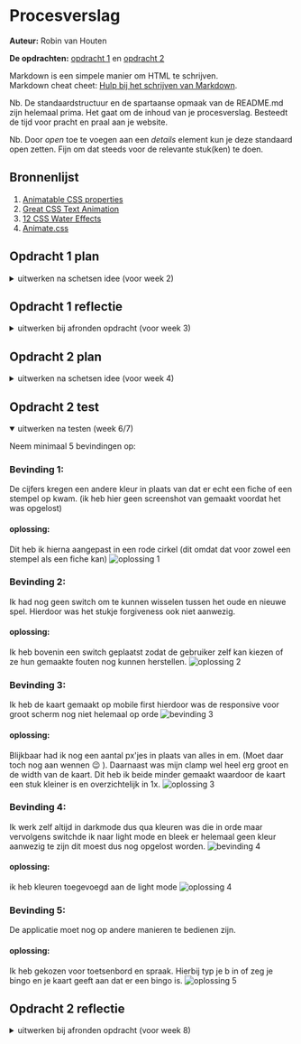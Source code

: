 # Procesverslag
**Auteur:** Robin van Houten

**De opdrachten:** [opdracht 1](opdracht1/index.html) en [opdracht 2](opdracht2/index.html)


Markdown is een simpele manier om HTML te schrijven.  
Markdown cheat cheet: [Hulp bij het schrijven van Markdown](https://github.com/adam-p/markdown-here/wiki/Markdown-Cheatsheet).

Nb. De standaardstructuur en de spartaanse opmaak van de README.md zijn helemaal prima. Het gaat om de inhoud van je procesverslag. Besteedt de tijd voor pracht en praal aan je website.

Nb. Door *open* toe te voegen aan een *details* element kun je deze standaard open zetten. Fijn om dat steeds voor de relevante stuk(ken) te doen.



## Bronnenlijst
  1. <a href="https://developer.mozilla.org/en-US/docs/Web/CSS/CSS_animated_properties" target="_blank">Animatable CSS properties</a>
  2. <a href="https://www.sliderrevolution.com/resources/css-text-animation/" target="_blank">Great CSS Text Animation</a>
  3. <a href="https://freefrontend.com/css-water-effects/" target="_blank">12 CSS Water Effects</a>
  4. <a href="https://animate.style/" target="_blank">Animate.css</a>



## Opdracht 1 plan

<details>
  <summary>uitwerken na schetsen idee (voor week 2)</summary>


  ### Je storyboard:
  <img src="opdracht1/images/schets-animatie.jpg" width="375px" alt="storyboard voor opdracht 1">


  ### Je ambitie: 
  Aan deze technieken/punten wil ik werken:
  - CSS beheers ik al vrij aardig ik heb alleen niet eerder echt gewerkt met animeren dat zou ik graag willen leren
  - Hoe je animeert in een soort van filmpje. Hiermee bedoel ik dat er een begin is en een eind en je voort kan borduren op eerdere animaties
  - Mezelf uitdagen om meerdere animaties te gebruiken (heb het wel opgedeeld in delen mocht het niet lukken dat ik dan nog wel wat heb staan)
 
</details>



## Opdracht 1 reflectie

<details>
  <summary>uitwerken bij afronden opdracht (voor week 3)</summary>


  ### Je uitkomst - karakteristiek screenshot(s):
  <img src="opdracht1/images/result.png" width="375px" alt="uitomst opdracht 1">


  ### Dit ging goed/Heb ik geleerd: 
  Om de tekst vol te laten lopen heb ik geleerd met een before en after te werken. Zoals hier te zien is probeerde ik eerst alles in alleen een before te doen maar omddat ik 'up' apart moest stijlen om de positie te veranderen heb ik ook gebruik gemaakt van een after. Daarnaast was het werken met hiermee nieuw en ook content had ik nog niet eerder gebruikt of gezien.

  <img src="opdracht1/images/fout-before-after.PNG" width="375px" alt="top">


  ### Dit was lastig/Is niet gelukt:
  Ik heb heel lang naar deze fout gekeken. Uit eindelijk bleek mijn width op mijn h1 te krap te zijn. Ook had de before een soort schaduw (Dit is ook wel te zien om de tekst heen) die heel gek stond en dus ook verdween doormiddel van de animatie. Dit bleek een text-shadow te zijn die ik per ongeluk op de body gezet had in plaats van op de h1.

  <img src="opdracht1/images/fout-width.jpeg" width="375px" alt="bummer">
</details>



## Opdracht 2 plan

<details>
  <summary>uitwerken na schetsen idee (voor week 4)</summary>
  
   ### Plan: 
  
  Ik wil graag de use case bingo uitwerken. Ik heb nagedacht over welke twee bedieningen ik wil gebruiken en dat is muis(klikken) en stem gebruik zodat er bingo geroepen kan worden. Om dicht te blijven bij het originele spel is stem gebruik denk ik de meest logische stap.
  
  Ik ben er nog niet uit wat ik wil doen met sorteren/filteren/zoeken/opslaan.
  
 Je kunt op je eigen kaart de getallen aanklikken dit moet dan of ouderweds een fiche zijn of modern stempelpen. Het moet ook mogelijk zijn om een verkeerde cijfer weg te stemeplen en hierdoor krijg je dus een valse bingo (buiten scope)!

  ### Je ontwerp:
  <img src="readme-images/dummy-plaatje.svg" width="375px" alt="ontwerp opdracht 2">


  ### Je ambitie: 
  Aan deze technieken/punten wil ik werken:
  - Sowieso mijn Javascript kennis ophalen en verbeteren want ik blijf dat erg moeilijk vinden.
  - Misschien een switch tussen modern en oude bingo (betreft manier van wegstempelen).
  - Ook gebruik van stem heb ik nog nooit mee gewerkt en hier wil ik graag meer van weten.
</details>



## Opdracht 2 test

<details open>
  <summary>uitwerken na testen (week 6/7)</summary>

  Neem minimaal 5 bevindingen op:

  ### Bevinding 1:
  De cijfers kregen een andere kleur in plaats van dat er echt een fiche of een stempel op kwam. 
  (ik heb hier geen screenshot van gemaakt voordat het was opgelost)

  #### oplossing:
  Dit heb ik hierna aangepast in een rode cirkel (dit omdat dat voor zowel een stempel als een fiche kan)
   <img src="readme-images/fiche.png" alt="oplossing 1">

  ### Bevinding 2:
  Ik had nog geen switch om te kunnen wisselen tussen het oude en nieuwe spel. Hierdoor was het stukje forgiveness ook niet aanwezig.

  #### oplossing:
  Ik heb bovenin een switch geplaatst zodat de gebruiker zelf kan kiezen of ze hun gemaakte fouten nog kunnen herstellen.
   <img src="readme-images/switch.png" alt="oplossing 2">
  
  ### Bevinding 3:
  Ik heb de kaart gemaakt op mobile first hierdoor was de responsive voor groot scherm nog niet helemaal op orde
   <img src="readme-images/responsive-light-mode-oud.png" alt="bevinding 3">

  #### oplossing:
  Blijkbaar had ik nog een aantal px'jes in plaats van alles in em. (Moet daar toch nog aan wennen 😉 ). Daarnaast was mijn clamp wel heel erg groot en de   width van de kaart. Dit heb ik beide minder gemaakt waardoor de kaart een stuk kleiner is en overzichtelijk in 1x. 
   <img src="readme-images/bingokaart.png" alt="oplossing 3">
  
   ### Bevinding 4:
  Ik werk zelf altijd in darkmode dus qua kleuren was die in orde maar vervolgens switchde ik naar light mode en bleek er helemaal geen kleur aanwezig te   zijn dit moest dus nog opgelost worden.
   <img src="readme-images/responsive-light-mode-oud.png" alt="bevinding 4">

  #### oplossing:
  ik heb kleuren toegevoegd aan de light mode
   <img src="readme-images/bingokaart.png" alt="oplossing 4">

  ### Bevinding 5:
  De applicatie moet nog op andere manieren te bedienen zijn.

  #### oplossing:
  Ik heb gekozen voor toetsenbord en spraak. Hierbij typ je b in of zeg je bingo en je kaart geeft aan dat er een bingo is.
  <img src="readme-images/bingo.png" alt="oplossing 5">
  </details>



## Opdracht 2 reflectie

<details>
  <summary>uitwerken bij afronden opdracht (voor week 8)</summary>

  ### Je uitkomst - karakteristiek screenshot(s):
  <img src="readme-images/dummy-plaatje.svg" width="375px" alt="uitkomst opdracht 2">


  ### Dit ging goed/Heb ik geleerd: 
  Korte omschrijving met plaatje(s)

  <img src="readme-images/dummy-plaatje.svg" width="375px" alt="top">


  ### Dit was lastig/Is niet gelukt:
  Korte omschrijving met plaatje(s)

  <img src="readme-images/dummy-plaatje.svg" width="375px" alt="bummer">
</details>
